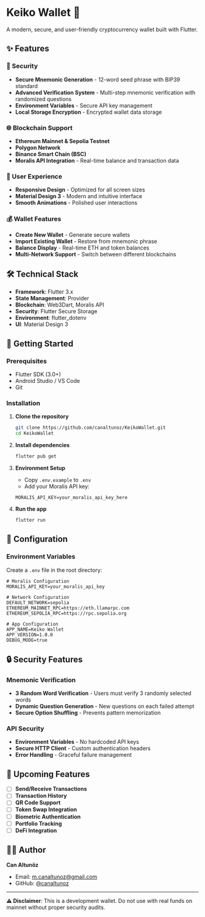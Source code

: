 # Keiko Wallet 🚀

A modern, secure, and user-friendly cryptocurrency wallet built with Flutter.

## ✨ Features

### 🔐 Security

- **Secure Mnemonic Generation** - 12-word seed phrase with BIP39 standard
- **Advanced Verification System** - Multi-step mnemonic verification with randomized questions
- **Environment Variables** - Secure API key management
- **Local Storage Encryption** - Encrypted wallet data storage

### 🌐 Blockchain Support

- **Ethereum Mainnet & Sepolia Testnet**
- **Polygon Network**
- **Binance Smart Chain (BSC)**
- **Moralis API Integration** - Real-time balance and transaction data

### 📱 User Experience

- **Responsive Design** - Optimized for all screen sizes
- **Material Design 3** - Modern and intuitive interface
- **Smooth Animations** - Polished user interactions

### 💰 Wallet Features

- **Create New Wallet** - Generate secure wallets
- **Import Existing Wallet** - Restore from mnemonic phrase
- **Balance Display** - Real-time ETH and token balances
- **Multi-Network Support** - Switch between different blockchains

## 🛠️ Technical Stack

- **Framework**: Flutter 3.x
- **State Management**: Provider
- **Blockchain**: Web3Dart, Moralis API
- **Security**: Flutter Secure Storage
- **Environment**: flutter_dotenv
- **UI**: Material Design 3

## 🚀 Getting Started

### Prerequisites

- Flutter SDK (3.0+)
- Android Studio / VS Code
- Git

### Installation

1. **Clone the repository**

   ```bash
   git clone https://github.com/canaltunoz/KeikoWallet.git
   cd KeikoWallet
   ```

2. **Install dependencies**

   ```bash
   flutter pub get
   ```

3. **Environment Setup**

   - Copy `.env.example` to `.env`
   - Add your Moralis API key:

   ```env
   MORALIS_API_KEY=your_moralis_api_key_here
   ```

4. **Run the app**
   ```bash
   flutter run
   ```

## 🔧 Configuration

### Environment Variables

Create a `.env` file in the root directory:

```env
# Moralis Configuration
MORALIS_API_KEY=your_moralis_api_key

# Network Configuration
DEFAULT_NETWORK=sepolia
ETHEREUM_MAINNET_RPC=https://eth.llamarpc.com
ETHEREUM_SEPOLIA_RPC=https://rpc.sepolia.org

# App Configuration
APP_NAME=Keiko Wallet
APP_VERSION=1.0.0
DEBUG_MODE=true
```

## 🔒 Security Features

### Mnemonic Verification

- **3 Random Word Verification** - Users must verify 3 randomly selected words
- **Dynamic Question Generation** - New questions on each failed attempt
- **Secure Option Shuffling** - Prevents pattern memorization

### API Security

- **Environment Variables** - No hardcoded API keys
- **Secure HTTP Client** - Custom authentication headers
- **Error Handling** - Graceful failure management

## 🌟 Upcoming Features

- [ ] **Send/Receive Transactions**
- [ ] **Transaction History**
- [ ] **QR Code Support**
- [ ] **Token Swap Integration**
- [ ] **Biometric Authentication**
- [ ] **Portfolio Tracking**
- [ ] **DeFi Integration**

## 👨‍💻 Author

**Can Altunöz**

- Email: m.canaltunoz@gmail.com
- GitHub: [@canaltunoz](https://github.com/canaltunoz)

---

**⚠️ Disclaimer**: This is a development wallet. Do not use with real funds on mainnet without proper security audits.
